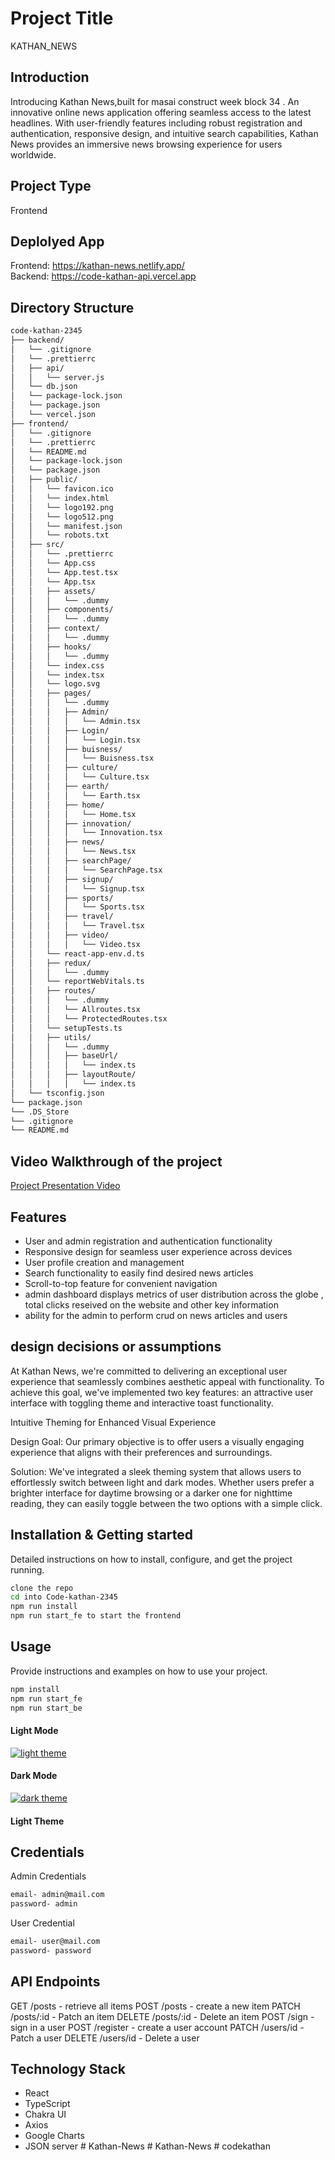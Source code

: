 # Project Title

KATHAN_NEWS

## Introduction

Introducing Kathan News,built for masai construct week block 34 . An innovative online news application offering seamless access to the latest headlines. With user-friendly features including robust registration and authentication, responsive design, and intuitive search capabilities, Kathan News provides an immersive news browsing experience for users worldwide.

## Project Type

Frontend

## Deplolyed App

Frontend: https://kathan-news.netlify.app/ <br>
Backend: https://code-kathan-api.vercel.app

## Directory Structure

```bash
code-kathan-2345
├── backend/
│   └── .gitignore
│   └── .prettierrc
│   ├── api/
│   │   └── server.js
│   └── db.json
│   └── package-lock.json
│   └── package.json
│   └── vercel.json
├── frontend/
│   └── .gitignore
│   └── .prettierrc
│   └── README.md
│   └── package-lock.json
│   └── package.json
│   ├── public/
│   │   └── favicon.ico
│   │   └── index.html
│   │   └── logo192.png
│   │   └── logo512.png
│   │   └── manifest.json
│   │   └── robots.txt
│   ├── src/
│   │   └── .prettierrc
│   │   └── App.css
│   │   └── App.test.tsx
│   │   └── App.tsx
│   │   ├── assets/
│   │   │   └── .dummy
│   │   ├── components/
│   │   │   └── .dummy
│   │   ├── context/
│   │   │   └── .dummy
│   │   ├── hooks/
│   │   │   └── .dummy
│   │   └── index.css
│   │   └── index.tsx
│   │   └── logo.svg
│   │   ├── pages/
│   │   │   └── .dummy
│   │   │   ├── Admin/
│   │   │   │   └── Admin.tsx
│   │   │   ├── Login/
│   │   │   │   └── Login.tsx
│   │   │   ├── buisness/
│   │   │   │   └── Buisness.tsx
│   │   │   ├── culture/
│   │   │   │   └── Culture.tsx
│   │   │   ├── earth/
│   │   │   │   └── Earth.tsx
│   │   │   ├── home/
│   │   │   │   └── Home.tsx
│   │   │   ├── innovation/
│   │   │   │   └── Innovation.tsx
│   │   │   ├── news/
│   │   │   │   └── News.tsx
│   │   │   ├── searchPage/
│   │   │   │   └── SearchPage.tsx
│   │   │   ├── signup/
│   │   │   │   └── Signup.tsx
│   │   │   ├── sports/
│   │   │   │   └── Sports.tsx
│   │   │   ├── travel/
│   │   │   │   └── Travel.tsx
│   │   │   ├── video/
│   │   │   │   └── Video.tsx
│   │   └── react-app-env.d.ts
│   │   ├── redux/
│   │   │   └── .dummy
│   │   └── reportWebVitals.ts
│   │   ├── routes/
│   │   │   └── .dummy
│   │   │   └── Allroutes.tsx
│   │   │   └── ProtectedRoutes.tsx
│   │   └── setupTests.ts
│   │   ├── utils/
│   │   │   └── .dummy
│   │   │   ├── baseUrl/
│   │   │   │   └── index.ts
│   │   │   ├── layoutRoute/
│   │   │   │   └── index.ts
│   └── tsconfig.json
└── package.json
└── .DS_Store
└── .gitignore
└── README.md
```

## Video Walkthrough of the project

[Project Presentation Video](https://youtu.be/a-GFdCgTQms)

## Features

- User and admin registration and authentication functionality
- Responsive design for seamless user experience across devices
- User profile creation and management
- Search functionality to easily find desired news articles
- Scroll-to-top feature for convenient navigation 
- admin dashboard displays metrics of user distribution across the globe , total clicks reseived on the website and other key information
- ability for the admin to perform crud on news articles and users 

## design decisions or assumptions

At Kathan News, we're committed to delivering an exceptional user experience that seamlessly combines aesthetic appeal with functionality. To achieve this goal, we've implemented two key features: an attractive user interface with toggling theme and interactive toast functionality.

Intuitive Theming for Enhanced Visual Experience

Design Goal: Our primary objective is to offer users a visually engaging experience that aligns with their preferences and surroundings.

Solution: We've integrated a sleek theming system that allows users to effortlessly switch between light and dark modes. Whether users prefer a brighter interface for daytime browsing or a darker one for nighttime reading, they can easily toggle between the two options with a simple click.

## Installation & Getting started

Detailed instructions on how to install, configure, and get the project running.
```bash
clone the repo
cd into Code-kathan-2345
npm run install
npm run start_fe to start the frontend
```



## Usage

Provide instructions and examples on how to use your project.

```bash
npm install
npm run start_fe
npm run start_be
```

#### Light Mode

[![light theme](./frontend/src//assets/img1.png)](<[link_url](https://code-kathan.vercel.app/)>)

#### Dark Mode

[![dark theme](./frontend/src//assets/img2.png)](<[link_url](https://code-kathan.vercel.app/)>)

#### Light Theme

## Credentials

Admin Credentials

```bash
email- admin@mail.com
password- admin
```

User Credential

```Bash
email- user@mail.com
password- password
```


## API Endpoints

GET /posts - retrieve all items
POST /posts - create a new item
PATCH /posts/:id - Patch an item 
DELETE /posts/:id  - Delete an item
POST /sign - sign in a user
POST /register - create a user account
PATCH /users/id - Patch a user
DELETE /users/id - Delete a user

## Technology Stack

- React
- TypeScript
- Chakra UI
- Axios
- Google Charts
- JSON server
#   K a t h a n - N e w s  
 #   K a t h a n - N e w s  
 # codekathan
